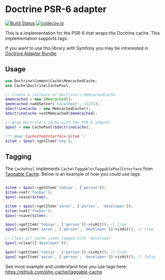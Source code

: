 # Doctrine PSR-6 adapter 
[![Build Status](https://travis-ci.org/php-cache/doctrine-adapter.svg?branch=master)](https://travis-ci.org/php-cache/doctrine-adapter) [![codecov.io](https://codecov.io/github/php-cache/doctrine-adapter/coverage.svg?branch=master)](https://codecov.io/github/php-cache/doctrine-adapter?branch=master)

This is a implementation for the PSR-6 that wraps the Doctrine cache. This implementation supports tags. 

If you want to use this library with Symfony you may be intrerested in
[Doctrine Adapter Bundle](https://github.com/php-cache/doctrine-adapter-bundle). 


## Usage

```php
use Doctrine\Common\Cache\MemcachedCache;
use Cache\Doctrine\CachePool;

// Create a instance of Doctrine's MemcachedCache
$memcached = new \Memcached();
$memcached->addServer('localhost', 11211);
$doctrineCache = new MemcachedCache();
$doctrineCache->setMemcached($memcached);

// Wrap Doctrine's cache with the PSR-6 adapter
$pool = new CachePool($doctrineCache);

/** @var CacheItemInterface $item */
$item = $pool->getItem('key');
```

## Tagging

The `CachePool` implements `Cache\Taggable\TaggablePoolInterface` from [Taggable Cache](https://github.com/php-cache/taggable-cache). 
Below is an example of how you could use tags: 

```php

$item = $pool->getItem('tobias', ['person']);
$item->set('foobar');
$pool->save($item);

$item = $pool->getItem('aaron', ['person', 'developer']);
$item->set('foobar');
$pool->save($item);

$pool->getItem('tobias', ['person'])->isHit(); // true
$pool->getItem('aaron', ['person', 'developer'])->isHit(); // true

// Clear all cache items tagged with 'developer'
$pool->clear(['developer']);

$pool->getItem('tobias', ['person'])->isHit(); // true
$pool->getItem('aaron', ['person', 'developer'])->isHit(); // false
```

See more example and understand how you use tags here: https://github.com/php-cache/taggable-cache

